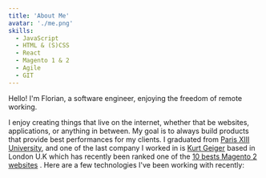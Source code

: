 ```yaml
---
title: 'About Me'
avatar: './me.png'
skills:
  - JavaScript
  - HTML & (S)CSS
  - React
  - Magento 1 & 2
  - Agile
  - GIT
---
```


Hello! I'm Florian, a software engineer, enjoying the freedom of remote working.

I enjoy creating things that live on the internet, whether that be websites, applications, or anything in between. My goal is to always build products that provide best performances for my clients.
I graduated from [Paris XIII University](https://www.univ-paris13.fr/), and one of the last company I worked in is [Kurt Geiger](https://www.kurtgeiger.com/) based in London U.K which has recently been ranked one of the [10 bests Magento 2 websites](https://www.simicart.com/blog/10-best-magento-2-websites/) .
Here are a few technologies I've been working with recently:
